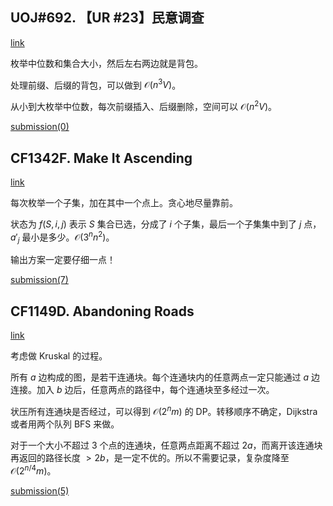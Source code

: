 ## UOJ#692. 【UR #23】民意调查

[link](https://uoj.ac/problem/692)

枚举中位数和集合大小，然后左右两边就是背包。

处理前缀、后缀的背包，可以做到 $\mathcal O(n^3V)$。

从小到大枚举中位数，每次前缀插入、后缀删除，空间可以 $\mathcal O(n^2V)$。

[submission(0)](https://uoj.ac/submission/534688)

## CF1342F. Make It Ascending

[link](https://codeforces.com/contest/1342/problem/F)

每次枚举一个子集，加在其中一个点上。贪心地尽量靠前。

状态为 $f(S,i,j)$ 表示 $S$ 集合已选，分成了 $i$ 个子集，最后一个子集集中到了 $j$ 点，$a'_j$ 最小是多少。$\mathcal O(3^nn^2)$。

输出方案一定要仔细一点！

[submission(7)](https://codeforces.com/contest/1342/problem/F)

## CF1149D. Abandoning Roads

[link](https://codeforces.com/contest/1149/problem/D)

考虑做 Kruskal 的过程。

所有 $a$ 边构成的图，是若干连通块。每个连通块内的任意两点一定只能通过 $a$ 边连接。加入 $b$ 边后，任意两点的路径中，每个连通块至多经过一次。

状压所有连通块是否经过，可以得到 $\mathcal O(2^nm)$ 的 DP。转移顺序不确定，Dijkstra 或者用两个队列 BFS 来做。

对于一个大小不超过 $3$ 个点的连通块，任意两点距离不超过 $2a$，而离开该连通块再返回的路径长度 $>2b$，是一定不优的。所以不需要记录，复杂度降至 $\mathcal O(2^{n/4}m)$。

[submission(5)](https://codeforces.com/contest/1149/submission/146017788)

